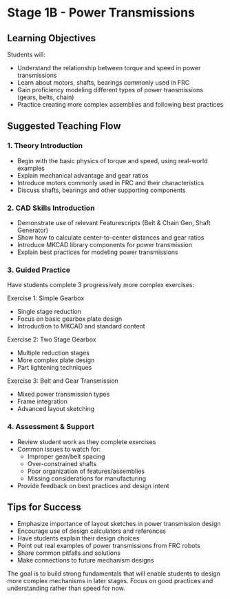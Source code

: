# Stage 1B - Power Transmissions

## Learning Objectives

Students will:
- Understand the relationship between torque and speed in power transmissions
- Learn about motors, shafts, bearings commonly used in FRC
- Gain proficiency modeling different types of power transmissions (gears, belts, chain) 
- Practice creating more complex assemblies and following best practices

## Suggested Teaching Flow

### 1. Theory Introduction
- Begin with the basic physics of torque and speed, using real-world examples
- Explain mechanical advantage and gear ratios
- Introduce motors commonly used in FRC and their characteristics
- Discuss shafts, bearings and other supporting components

### 2. CAD Skills Introduction
- Demonstrate use of relevant Featurescripts (Belt & Chain Gen, Shaft Generator)
- Show how to calculate center-to-center distances and gear ratios
- Introduce MKCAD library components for power transmission
- Explain best practices for modeling power transmissions

### 3. Guided Practice
Have students complete 3 progressively more complex exercises:

Exercise 1: Simple Gearbox
- Single stage reduction
- Focus on basic gearbox plate design
- Introduction to MKCAD and standard content

Exercise 2: Two Stage Gearbox  
- Multiple reduction stages
- More complex plate design
- Part lightening techniques

Exercise 3: Belt and Gear Transmission
- Mixed power transmission types
- Frame integration
- Advanced layout sketching

### 4. Assessment & Support
- Review student work as they complete exercises
- Common issues to watch for:
  - Improper gear/belt spacing
  - Over-constrained shafts
  - Poor organization of features/assemblies
  - Missing considerations for manufacturing
- Provide feedback on best practices and design intent

## Tips for Success

- Emphasize importance of layout sketches in power transmission design
- Encourage use of design calculators and references
- Have students explain their design choices
- Point out real examples of power transmissions from FRC robots
- Share common pitfalls and solutions
- Make connections to future mechanism designs

The goal is to build strong fundamentals that will enable students to design more complex mechanisms in later stages. Focus on good practices and understanding rather than speed for now.

<br>